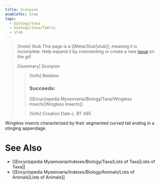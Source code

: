 ```yaml
---
title: Scorpion
enableToc: true
tags:
  - biology/taxa
  - biology/taxa/family
  - stub
---
```


> [!note] Stub
> This page is a [[Meta/Stub|stub]], meaning it is incomplete. Help expand it by commenting or create a new [issue](https://github.com/RagtimeGal/quartz--encyclopedia-mysenvaria/issues/new/choose) on the git!


> [!summary] Scorpion
> > [!info] Relation
> > ### Succeeds:
> > [[Encyclopedia Mysenvaria/Biology/Taxa/Wingless Insects|Wingless Insects]]
>
> > [!info] Creation Date
> > c. BT 495

Wingless insects characterized by their segmented curved tail ending in a stinging appendage.

# See Also
- [[Encyclopedia Mysenvaria/Indexes/Biology/Taxa/Lists of Taxa|Lists of Taxa]]
- [[Encyclopedia Mysenvaria/Indexes/Biology/Animals/Lists of Animals|Lists of Animals]]
